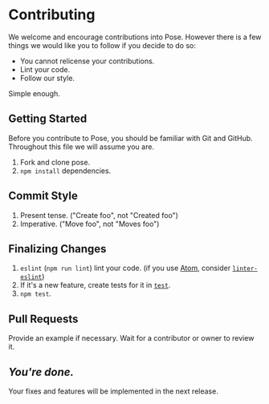 # Contributing
We welcome and encourage contributions into Pose.  However there is a few things we would like you to follow if you decide to do so:
 - You cannot relicense your contributions.
 - Lint your code.
 - Follow our style.

Simple enough.

## Getting Started
Before you contribute to Pose, you should be familiar with Git and GitHub.  Throughout this file we will assume you are.

 1. Fork and clone pose.
 2. `npm install` dependencies.

## Commit Style
 1. Present tense. ("Create foo", not "Created foo")
 2. Imperative. ("Move foo", not "Moves foo")

## Finalizing Changes
 1. `eslint` (`npm run lint`) lint your code. (if you use [Atom](https://github.com/atom/atom), consider [`linter-eslint`](https://atom.io/packages/linter-eslint))
 2. If it's a new feature, create tests for it in [`test`](test).
 3. `npm test`.

## Pull Requests
Provide an example if necessary.  Wait for a contributor or owner to review it.

## _You're done._
Your fixes and features will be implemented in the next release.

